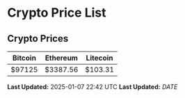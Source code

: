 # Crypto Price List

## Crypto Prices
| Bitcoin | Ethereum | Litecoin |
| ------- | -------- | -------- |
| $97125 | $3387.56 | $103.31 |
**Last Updated:** 2025-01-07 22:42 UTC
**Last Updated:** $DATE$
